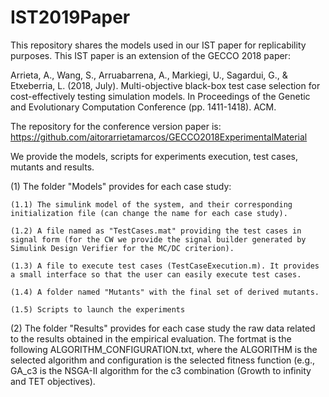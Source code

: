 # IST2019Paper

This repository shares the models used in our IST paper for replicability purposes. This IST paper is an extension of the GECCO 2018 paper:

Arrieta, A., Wang, S., Arruabarrena, A., Markiegi, U., Sagardui, G., & Etxeberria, L. (2018, July). Multi-objective black-box test case selection for cost-effectively testing simulation models. In Proceedings of the Genetic and Evolutionary Computation Conference (pp. 1411-1418). ACM.

The repository for the conference version paper is: https://github.com/aitorarrietamarcos/GECCO2018ExperimentalMaterial

We provide the models, scripts for experiments execution, test cases, mutants and results.

(1) The folder "Models" provides for each case study:
	
	(1.1) The simulink model of the system, and their corresponding initialization file (can change the name for each case study).
	
	(1.2) A file named as "TestCases.mat" providing the test cases in signal form (for the CW we provide the signal builder generated by Simulink Design Verifier for the MC/DC criterion).
	
	(1.3) A file to execute test cases (TestCaseExecution.m). It provides a small interface so that the user can easily execute test cases.
	
	(1.4) A folder named "Mutants" with the final set of derived mutants.
	
	(1.5) Scripts to launch the experiments

(2) The folder "Results" provides for each case study the raw data related to the results obtained in the empirical evaluation. The fortmat is the following ALGORITHM_CONFIGURATION.txt, where the ALGORITHM is the selected algorithm and configuration is the selected fitness function (e.g., GA_c3 is the NSGA-II algorithm for the c3 combination (Growth to infinity and TET objectives). 
